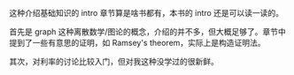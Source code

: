 这种介绍基础知识的 intro 章节算是啥书都有，本书的 intro 还是可以读一读的。

首先是 graph 这种离散数学/图论的概念，介绍的并不多，但大概足够了。章节中提到了一些有意思的证明，如 Ramsey's theorem，实际上是构造证明法。

其次，对利率的讨论比较入门，但对我这种没学过的很新鲜。

<!--stackedit_data:
eyJoaXN0b3J5IjpbLTE4NzIxMDY5MDVdfQ==
-->